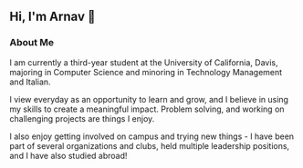 ## Hi, I'm Arnav 👋

### About Me

I am currently a third-year student at the University of California, Davis, majoring in Computer Science and minoring in Technology Management and Italian. 

I view everyday as an opportunity to learn and grow, and I believe in using my skills to create a meaningful impact. Problem solving, and working on challenging projects are things I enjoy.

I also enjoy getting involved on campus and trying new things - I have been part of several organizations and clubs, held multiple leadership positions, and I have also studied abroad!

<!--
**Arnav33R/Arnav33R** is a ✨ _special_ ✨ repository because its `README.md` (this file) appears on your GitHub profile.

Here are some ideas to get you started:

- 🔭 I’m currently working on ...
- 🌱 I’m currently learning ...
- 👯 I’m looking to collaborate on ...
- 🤔 I’m looking for help with ...
- 💬 Ask me about ...
- 📫 How to reach me: ...
- 😄 Pronouns: ...
- ⚡ Fun fact: ...
-->
